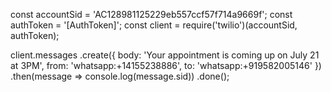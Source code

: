 const accountSid = 'AC128981125229eb557ccf57f714a9669f';
const authToken = '[AuthToken]';
const client = require('twilio')(accountSid, authToken);

client.messages
    .create({
        body: 'Your appointment is coming up on July 21 at 3PM',
        from: 'whatsapp:+14155238886',
        to: 'whatsapp:+919582005146'
    })
    .then(message => console.log(message.sid))
    .done();